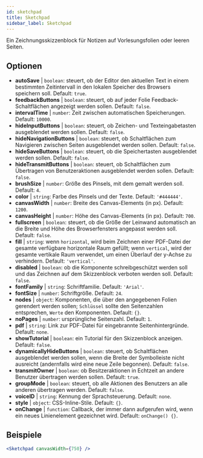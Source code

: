 ```yaml
---
id: sketchpad 
title: Sketchpad
sidebar_label: Sketchpad
---
```


Ein Zeichnungsskizzenblock für Notizen auf Vorlesungsfolien oder leeren Seiten.

## Optionen

* __autoSave__ | `boolean`: steuert, ob der Editor den aktuellen Text in einem bestimmten Zeitintervall in den lokalen Speicher des Browsers speichern soll. Default: `true`.
* __feedbackButtons__ | `boolean`: steuert, ob auf jeder Folie Feedback-Schaltflächen angezeigt werden sollen. Default: `false`.
* __intervalTime__ | `number`: Zeit zwischen automatischen Speicherungen. Default: `10000`.
* __hideInputButtons__ | `boolean`: steuert, ob Zeichen- und Texteingabetasten ausgeblendet werden sollen. Default: `false`.
* __hideNavigationButtons__ | `boolean`: steuert, ob Schaltflächen zum Navigieren zwischen Seiten ausgeblendet werden sollen. Default: `false`.
* __hideSaveButtons__ | `boolean`: steuert, ob die Speichertasten ausgeblendet werden sollen. Default: `false`.
* __hideTransmitButtons__ | `boolean`: steuert, ob Schaltflächen zum Übertragen von Benutzeraktionen ausgeblendet werden sollen. Default: `false`.
* __brushSize__ | `number`: Größe des Pinsels, mit dem gemalt werden soll. Default: `4`.
* __color__ | `string`: Farbe des Pinsels und der Texte. Default: `'#444444'`.
* __canvasWidth__ | `number`: Breite des Canvas-Elements (in px). Default: `1200`.
* __canvasHeight__ | `number`: Höhe des Canvas-Elements (in px). Default: `700`.
* __fullscreen__ | `boolean`: steuert, ob die Größe der Leinwand automatisch an die Breite und Höhe des Browserfensters angepasst werden soll. Default: `false`.
* __fill__ | `string`: wenn `horizontal`, wird beim Zeichnen einer PDF-Datei der gesamte verfügbare horizontale Raum gefüllt; wenn `vertical`, wird der gesamte vertikale Raum verwendet, um einen Überlauf der y-Achse zu verhindern. Default: `'vertical'`.
* __disabled__ | `boolean`: ob die Komponente schreibgeschützt werden soll und das Zeichnen auf dem Skizzenblock verboten werden soll. Default: `false`.
* __fontFamily__ | `string`: Schriftfamilie. Default: `'Arial'`.
* __fontSize__ | `number`: Schriftgröße. Default: `24`.
* __nodes__ | `object`: Komponenten, die über den angegebenen Folien gerendert werden sollen; `Schlüssel` sollte den Seitenzahlen entsprechen, `Werte` den Komponenten. Default: `{}`.
* __noPages__ | `number`: ursprüngliche Seitenzahl. Default: `1`.
* __pdf__ | `string`: Link zur PDF-Datei für eingebrannte Seitenhintergründe. Default: `none`.
* __showTutorial__ | `boolean`: ein Tutorial für den Skizzenblock anzeigen. Default: `false`.
* __dynamicallyHideButtons__ | `boolean`: steuert, ob Schaltflächen ausgeblendet werden sollen, wenn die Breite der Symbolleiste nicht ausreicht (andernfalls wird eine neue Zeile begonnen). Default: `false`.
* __transmitOwner__ | `boolean`: ob Besitzeraktionen in Echtzeit an andere Benutzer übertragen werden sollen. Default: `true`.
* __groupMode__ | `boolean`: steuert, ob alle Aktionen des Benutzers an alle anderen übertragen werden. Default: `false`.
* __voiceID__ | `string`: Kennung der Sprachsteuerung. Default: `none`.
* __style__ | `object`: CSS-Inline-Stile. Default: `{}`.
* __onChange__ | `function`: Callback, der immer dann aufgerufen wird, wenn ein neues Linienelement gezeichnet wird. Default: `onChange() {}`.


## Beispiele

```jsx live
<Sketchpad canvasWidth={750} />
```

